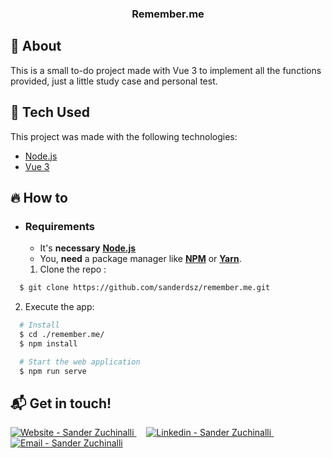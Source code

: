 <h3 align="center">
    <b>Remember.me</b> 
</h3>

## :bookmark: About

This is a small to-do project made with Vue 3 to implement all the functions provided, just a little study case and personal test.

## :rocket: Tech Used

This project was made with the following technologies:

- [Node.js](https://nodejs.org/en/)
- [Vue 3](https://vuejs.org/)

## :fire: How to

- ### **Requirements**

  - It's **necessary** **[Node.js](https://nodejs.org/en/)**
  - You, **need** a package manager like **[NPM](https://www.npmjs.com/)** or **[Yarn](https://yarnpkg.com/)**.

  1. Clone the repo :

```sh
  $ git clone https://github.com/sanderdsz/remember.me.git
```

2. Execute the app:

```sh
  # Install
  $ cd ./remember.me/
  $ npm install

  # Start the web application
  $ npm run serve
```

## :mailbox_with_mail: Get in touch!

<a href="https://sanderzuchinalli.netlify.app/" target="_blank" >
  <img alt="Website - Sander Zuchinalli" src="https://img.shields.io/badge/Website--%23F8952D?style=social">
</a>&nbsp;&nbsp;&nbsp;
<a href="https://www.linkedin.com/in/sandersz/" target="_blank" >
  <img alt="Linkedin - Sander Zuchinalli" src="https://img.shields.io/badge/Linkedin--%23F8952D?style=social&logo=linkedin">
</a>&nbsp;&nbsp;&nbsp;
<a href="mailto:sanderdsz@gmail.com" target="_blank" >
  <img alt="Email - Sander Zuchinalli" src="https://img.shields.io/badge/Email--%23F8952D?style=social&logo=gmail">
</a>